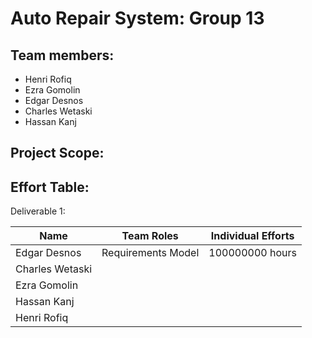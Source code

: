 # Auto Repair System: Group 13

## Team members:
- Henri Rofiq
- Ezra Gomolin
- Edgar Desnos
- Charles Wetaski
- Hassan Kanj

## Project Scope:

## Effort Table:

Deliverable 1:

Name            | Team Roles         | Individual Efforts
--------------- |------------------- |-------------------
Edgar Desnos    | Requirements Model | 100000000 hours
Charles Wetaski ||
Ezra Gomolin    ||                   
Hassan Kanj     ||
Henri Rofiq     ||
